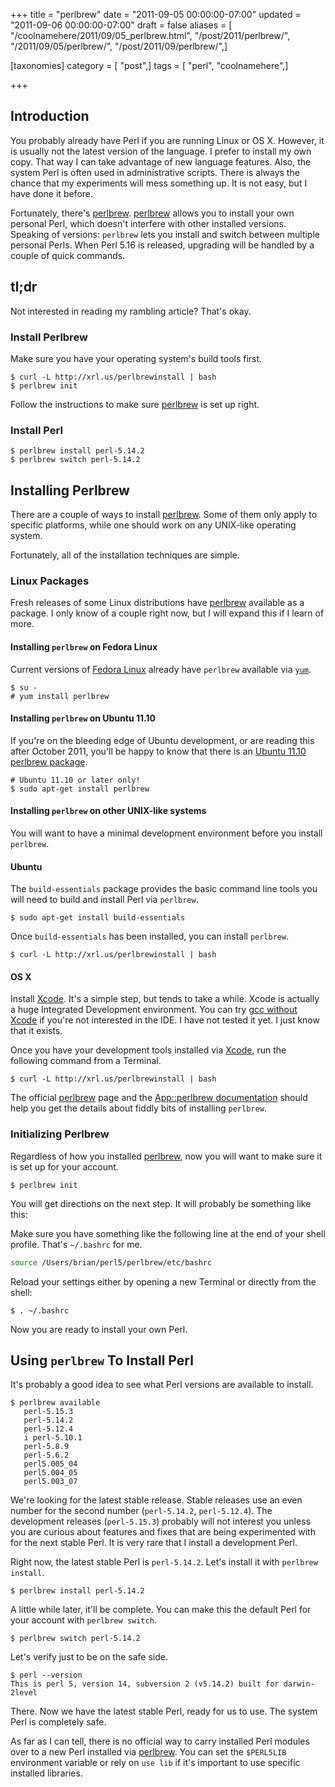 +++
title = "perlbrew"
date = "2011-09-05 00:00:00-07:00"
updated = "2011-09-06 00:00:00-07:00"
draft = false
aliases = [ "/coolnamehere/2011/09/05_perlbrew.html", "/post/2011/perlbrew/", "/2011/09/05/perlbrew/", "/post/2011/09/perlbrew/",]

[taxonomies]
category = [ "post",]
tags = [ "perl", "coolnamehere",]

+++

<!--more-->
## Introduction

You probably already have Perl if you are running Linux or OS X.
However, it is usually not the latest version of the language. I prefer
to install my own copy. That way I can take advantage of new language 
features. Also, the system Perl is often used in administrative
scripts. There is always the chance that my experiments will mess
something up. It is not easy, but I have done it before.

[perlbrew]: https://perlbrew.pl/
Fortunately, there's [perlbrew][]. [perlbrew][] allows you to install
your own personal Perl, which doesn't interfere with other installed
versions. Speaking of versions: `perlbrew` lets you install and switch
between multiple personal Perls. When Perl 5.16 is released, upgrading
will be handled by a couple of quick commands.

<aside>

<h2>tl;dr</h2>

<p>Not interested in reading my rambling article? That's okay.</p>

<h3>Install Perlbrew</h3>

<p>Make sure you have your operating system's build tools first.</p>

<pre><code>$ curl -L http://xrl.us/perlbrewinstall | bash
$ perlbrew init
</code></pre>

<p>Follow the instructions to make sure <a href="https://perlbrew.pl/">perlbrew</a> is set up right.</p>

<h3>Install Perl</h3>

<pre><code>$ perlbrew install perl-5.14.2
$ perlbrew switch perl-5.14.2
</code></pre>

</aside>

## Installing Perlbrew

There are a couple of ways to install [perlbrew][]. Some of them only
apply to specific platforms, while one should work on any UNIX-like
operating system.

Fortunately, all of the installation techniques are simple.

### Linux Packages

Fresh releases of some Linux distributions have [perlbrew][] available
as a package. I only know of a couple right now, but I will expand this
if I learn of more.

#### Installing `perlbrew` on Fedora Linux

[Fedora Linux]: http://fedoraproject.org
[`yum`]: http://fedoraproject.org/wiki/Yum

Current versions of [Fedora Linux][] already have `perlbrew` available
via [`yum`][].

    $ su -
    # yum install perlbrew

#### Installing `perlbrew` on Ubuntu 11.10

[Ubuntu 11.10 perlbrew package]: https://launchpad.net/ubuntu/oneiric/+package/perlbrew

If you're on the bleeding edge of Ubuntu development, or are reading 
this after October 2011, you'll be happy to know that there is an
[Ubuntu 11.10 perlbrew package][].

    # Ubuntu 11.10 or later only!
    $ sudo apt-get install perlbrew

#### Installing `perlbrew` on other UNIX-like systems

You will want to have a minimal development environment before
you install `perlbrew`.

#### Ubuntu 

The `build-essentials` package provides the basic command line tools you
will need to build and install Perl via `perlbrew`.

    $ sudo apt-get install build-essentials

Once `build-essentials` has been installed, you can install `perlbrew`.

    $ curl -L http://xrl.us/perlbrewinstall | bash

#### OS X

[Xcode]: https://developer.apple.com/xcode/
[gcc without Xcode]: https://github.com/sorin-ionescu/gcc-without-xcode

Install [Xcode][]. It's a simple step, but tends to take a while. Xcode is
actually a huge Integrated Development environment. You can try
[gcc without Xcode][] if you're not interested in the IDE. I have not
tested it yet. I just know that it exists.

Once you have your development tools installed via [Xcode][], run the
following command from a Terminal.

    $ curl -L http://xrl.us/perlbrewinstall | bash

[App::perlbrew documentation]: https://metacpan.org/module/App::perlbrew

The official [perlbrew][] page and the [App::perlbrew documentation][]
should help you get the details about fiddly bits of installing `perlbrew`.

### Initializing Perlbrew

Regardless of how you installed [perlbrew][], now you will want to make
sure it is set up for your account.

    $ perlbrew init

You will get directions on the next step. It will probably be something
like this:

Make sure you have something like the following line at the end of your 
shell profile. That's `~/.bashrc` for me.

``` bash
source /Users/brian/perl5/perlbrew/etc/bashrc
```

Reload your settings either by opening a new Terminal or directly from
the shell:

    $ . ~/.bashrc

Now you are ready to install your own Perl.

## Using `perlbrew` To Install Perl

It's probably a good idea to see what Perl versions are available to 
install.

    $ perlbrew available
       perl-5.15.3
       perl-5.14.2
       perl-5.12.4
       i perl-5.10.1
       perl-5.8.9
       perl-5.6.2
       perl5.005_04
       perl5.004_05
       perl5.003_07

We're looking for the latest stable release. Stable releases use an
even number for the second number (`perl-5.14.2`, `perl-5.12.4`).
The development releases (`perl-5.15.3`) probably will not interest you
unless you are curious about features and fixes that are being experimented
with for the next stable Perl. It is very rare that I install a
development Perl.

Right now, the latest stable Perl is `perl-5.14.2`. Let's install it with
`perlbrew install`.

    $ perlbrew install perl-5.14.2

A little while later, it'll be complete. You can make this the default
Perl for your account with `perlbrew switch`.

    $ perlbrew switch perl-5.14.2

Let's verify just to be on the safe side.

    $ perl --version
    This is perl 5, version 14, subversion 2 (v5.14.2) built for darwin-2level

There. Now we have the latest stable Perl, ready for us to use. The system
Perl is completely safe.

As far as I can tell, there is no official way to carry installed Perl
modules over to a new Perl installed via [perlbrew][]. You can set the
`$PERL5LIB` environment variable or rely on `use lib` if it's important
to use specific installed libraries.
